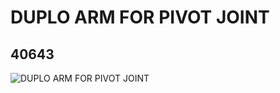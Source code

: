 # DUPLO ARM FOR PIVOT JOINT
## 40643
![DUPLO ARM FOR PIVOT JOINT](https://lc-www-live-s.legocdn.com/media/bricks/5/2/4153485.jpg)